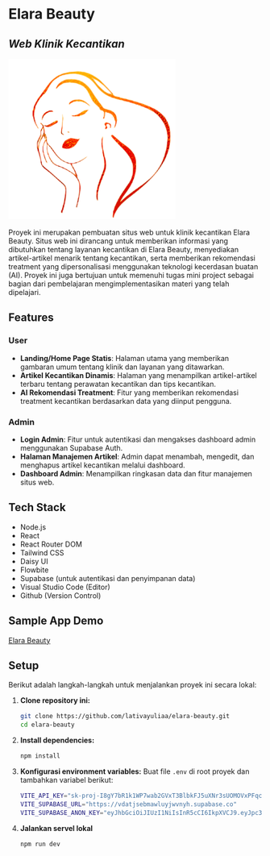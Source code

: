 # Elara Beauty
## _Web Klinik Kecantikan_
![Elara Beauty](https://github.com/lativayuliaa/MiniProject_Alterra/blob/main/elara-beauty/public/images/elara-logo.png?raw=true)

Proyek ini merupakan pembuatan situs web untuk klinik kecantikan Elara Beauty. Situs web ini dirancang untuk memberikan informasi yang dibutuhkan tentang layanan kecantikan di Elara Beauty, menyediakan artikel-artikel menarik tentang kecantikan, serta memberikan rekomendasi treatment yang dipersonalisasi menggunakan teknologi kecerdasan buatan (AI). Proyek ini juga bertujuan untuk memenuhi tugas mini project sebagai bagian dari pembelajaran mengimplementasikan materi yang telah dipelajari.

## Features
### User
- **Landing/Home Page Statis**: Halaman utama yang memberikan gambaran umum tentang klinik dan layanan yang ditawarkan.
- **Artikel Kecantikan Dinamis**: Halaman yang menampilkan artikel-artikel terbaru tentang perawatan kecantikan dan tips kecantikan.
- **AI Rekomendasi Treatment**: Fitur yang memberikan rekomendasi treatment kecantikan berdasarkan data yang diinput pengguna.

### Admin
- **Login Admin**: Fitur untuk autentikasi dan mengakses dashboard admin menggunakan Supabase Auth.
- **Halaman Manajemen Artikel**: Admin dapat menambah, mengedit, dan menghapus artikel kecantikan melalui dashboard.
- **Dashboard Admin**: Menampilkan ringkasan data dan fitur manajemen situs web.

## Tech Stack
- Node.js
- React
- React Router DOM
- Tailwind CSS
- Daisy UI
- Flowbite
- Supabase (untuk autentikasi dan penyimpanan data)
- Visual Studio Code (Editor)
- Github (Version Control)

## Sample App Demo
[Elara Beauty](https://elara-beauty-clinic.vercel.app/) 

## Setup
Berikut adalah langkah-langkah untuk menjalankan proyek ini secara lokal:
1. **Clone repository ini:**
   ```bash
   git clone https://github.com/lativayuliaa/elara-beauty.git
   cd elara-beauty
   
2. **Install dependencies:**
    ```bash
    npm install

3. **Konfigurasi environment variables:**
Buat file `.env` di root proyek dan tambahkan variabel berikut:
    ```bash
    VITE_API_KEY="sk-proj-I8gY7bR1k1WP7wab2GVxT3BlbkFJ5uXNr3sUOMOVxPFqcynh"
    VITE_SUPABASE_URL="https://vdatjsebmawluyjwvnyh.supabase.co"
    VITE_SUPABASE_ANON_KEY="eyJhbGciOiJIUzI1NiIsInR5cCI6IkpXVCJ9.eyJpc3MiOiJzdXBhYmFzZSIsInJlZiI6InZkYXRqc2VibWF3bHV5and2bnloIiwicm9sZSI6ImFub24iLCJpYXQiOjE3MTUwOTM0NjgsImV4cCI6MjAzMDY2OTQ2OH0.Ha_RgEZJLJfi2yj3w2NBqKLmbuOOkxvb8qWuHAyHJYc"

4. **Jalankan servel lokal**
    ```bash
    npm run dev

